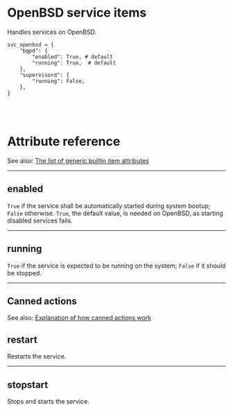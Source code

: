 # OpenBSD service items

Handles services on OpenBSD.

    svc_openbsd = {
        "bgpd": {
            "enabled": True, # default
            "running": True,  # default
        },
        "supervisord": {
            "running": False,
        },
    }

<br><br>

# Attribute reference

See also: [The list of generic builtin item attributes](../repo/items.py.md#builtin-item-attributes)

<hr>

## enabled

`True` if the service shall be automatically started during system bootup; `False` otherwise. `True`, the default value, is needed on OpenBSD, as starting disabled services fails.

<hr>

## running

`True` if the service is expected to be running on the system; `False` if it should be stopped.

<hr>

## Canned actions

See also: [Explanation of how canned actions work](../repo/items.py.md#canned-actions)

## restart

Restarts the service.

<hr>

## stopstart

Stops and starts the service.

